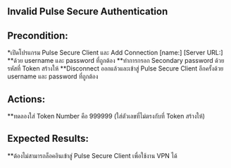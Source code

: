 ## Invalid Pulse Secure Authentication

## Precondition:
  *เปิดโปรแกรม Pulse Secure Client และ Add Connection
   [name:]
   [Server URL:]
  **ด้วย username และ password ที่ถูกต้อง
  **ทำการกรอก Secondary password ด้วยรหัสที่ Token สร้างให้ 
  **Disconnect ออกแล้วและเข้าสู่ Pulse Secure Client อีกครั้งด้วย username และ password ที่ถูกต้อง
  
## Actions: 
  **ทดลองใส่ Token Number คือ 999999 (ใส่ตัวเลขที่ไม่ตรงกับที่ Token สร้างให้)

## Expected Results: 
  **ต้องไม่สามารถล็อคอินเข้าสู่ Pulse Secure Client เพื่อใช้งาน VPN ได้
